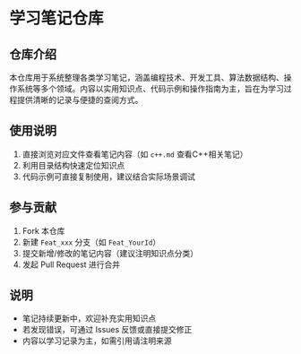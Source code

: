 # 学习笔记仓库

## 仓库介绍
本仓库用于系统整理各类学习笔记，涵盖编程技术、开发工具、算法数据结构、操作系统等多个领域。内容以实用知识点、代码示例和操作指南为主，旨在为学习过程提供清晰的记录与便捷的查阅方式。


## 使用说明
1. 直接浏览对应文件查看笔记内容（如 `c++.md` 查看C++相关笔记）
2. 利用目录结构快速定位知识点
3. 代码示例可直接复制使用，建议结合实际场景调试


## 参与贡献
1. Fork 本仓库
2. 新建 `Feat_xxx` 分支（如 `Feat_YourId`）
3. 提交新增/修改的笔记内容（建议注明知识点分类）
4. 发起 Pull Request 进行合并


## 说明
- 笔记持续更新中，欢迎补充实用知识点
- 若发现错误，可通过 Issues 反馈或直接提交修正
- 内容以学习记录为主，如需引用请注明来源